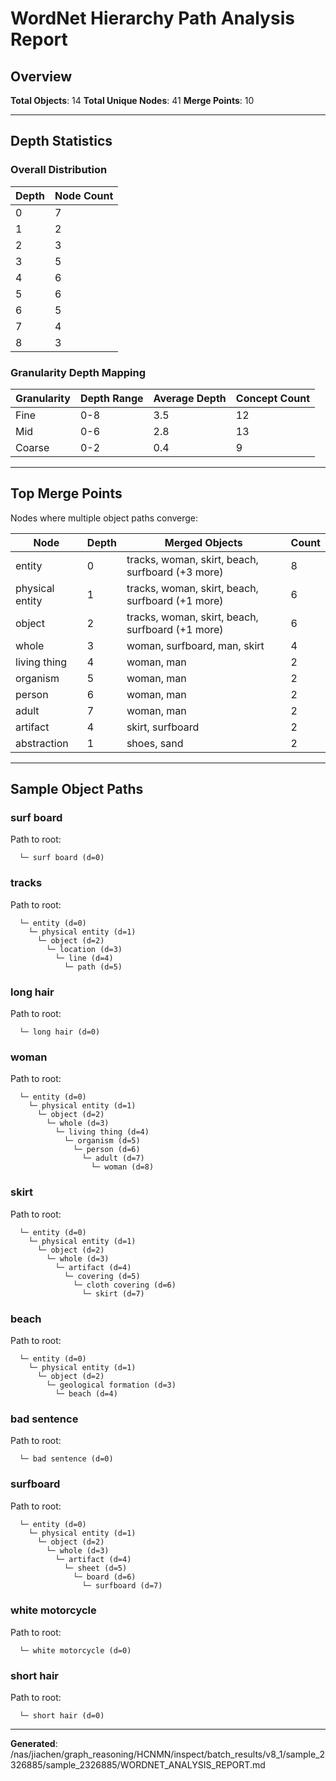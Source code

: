# WordNet Hierarchy Path Analysis Report

## Overview

**Total Objects**: 14
**Total Unique Nodes**: 41
**Merge Points**: 10

---

## Depth Statistics

### Overall Distribution

| Depth | Node Count |
|-------|------------|
| 0 | 7 |
| 1 | 2 |
| 2 | 3 |
| 3 | 5 |
| 4 | 6 |
| 5 | 6 |
| 6 | 5 |
| 7 | 4 |
| 8 | 3 |

### Granularity Depth Mapping


| Granularity | Depth Range | Average Depth | Concept Count |
|-------------|-------------|---------------|---------------|
| Fine | 0-8 | 3.5 | 12 |
| Mid | 0-6 | 2.8 | 13 |
| Coarse | 0-2 | 0.4 | 9 |

---

## Top Merge Points

Nodes where multiple object paths converge:

| Node | Depth | Merged Objects | Count |
|------|-------|----------------|-------|
| entity | 0 | tracks, woman, skirt, beach, surfboard (+3 more) | 8 |
| physical entity | 1 | tracks, woman, skirt, beach, surfboard (+1 more) | 6 |
| object | 2 | tracks, woman, skirt, beach, surfboard (+1 more) | 6 |
| whole | 3 | woman, surfboard, man, skirt | 4 |
| living thing | 4 | woman, man | 2 |
| organism | 5 | woman, man | 2 |
| person | 6 | woman, man | 2 |
| adult | 7 | woman, man | 2 |
| artifact | 4 | skirt, surfboard | 2 |
| abstraction | 1 | shoes, sand | 2 |

---

## Sample Object Paths


### surf board

Path to root:
```
  └─ surf board (d=0)
```

### tracks

Path to root:
```
  └─ entity (d=0)
    └─ physical entity (d=1)
      └─ object (d=2)
        └─ location (d=3)
          └─ line (d=4)
            └─ path (d=5)
```

### long hair

Path to root:
```
  └─ long hair (d=0)
```

### woman

Path to root:
```
  └─ entity (d=0)
    └─ physical entity (d=1)
      └─ object (d=2)
        └─ whole (d=3)
          └─ living thing (d=4)
            └─ organism (d=5)
              └─ person (d=6)
                └─ adult (d=7)
                  └─ woman (d=8)
```

### skirt

Path to root:
```
  └─ entity (d=0)
    └─ physical entity (d=1)
      └─ object (d=2)
        └─ whole (d=3)
          └─ artifact (d=4)
            └─ covering (d=5)
              └─ cloth covering (d=6)
                └─ skirt (d=7)
```

### beach

Path to root:
```
  └─ entity (d=0)
    └─ physical entity (d=1)
      └─ object (d=2)
        └─ geological formation (d=3)
          └─ beach (d=4)
```

### bad sentence

Path to root:
```
  └─ bad sentence (d=0)
```

### surfboard

Path to root:
```
  └─ entity (d=0)
    └─ physical entity (d=1)
      └─ object (d=2)
        └─ whole (d=3)
          └─ artifact (d=4)
            └─ sheet (d=5)
              └─ board (d=6)
                └─ surfboard (d=7)
```

### white motorcycle

Path to root:
```
  └─ white motorcycle (d=0)
```

### short hair

Path to root:
```
  └─ short hair (d=0)
```

---

**Generated**: /nas/jiachen/graph_reasoning/HCNMN/inspect/batch_results/v8_1/sample_2326885/sample_2326885/WORDNET_ANALYSIS_REPORT.md
